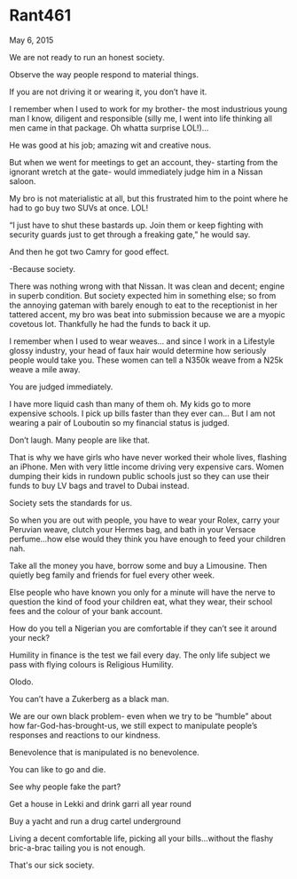 # Rant461


May 6, 2015

We are not ready to run an honest society.

Observe the way people respond to material things.

If you are not driving it or wearing it, you don’t have it.

I remember when I used to work for my brother- the most industrious young man I know, diligent and responsible (silly me, I went into life thinking all men came in that package. Oh whatta surprise LOL!)…

He was good at his job; amazing wit and creative nous.

But when we went for meetings to get an account, they- starting from the ignorant wretch at the gate- would immediately judge him in a Nissan saloon.

My bro is not materialistic at all, but this frustrated him to the point where he had to go buy two SUVs at once. LOL!

“I just have to shut these bastards up. Join them or keep fighting with security guards just to get through a freaking gate,” he would say.

And then he got two Camry for good effect.

-Because society.

There was nothing wrong with that Nissan. It was clean and decent; engine in superb condition. But society expected him in something else; so from the annoying gateman with barely enough to eat to the receptionist in her tattered accent, my bro was beat into submission because we are a myopic covetous lot. Thankfully he had the funds to back it up.

I remember when I used to wear weaves… and since I work in a Lifestyle glossy industry, your head of faux hair would determine how seriously people would take you. These women can tell a N350k weave from a N25k weave a mile away.

You are judged immediately.

I have more liquid cash than many of them oh. My kids go to more expensive schools. I pick up bills faster than they ever can… But I am not wearing a pair of Louboutin so my financial status is judged.

Don’t laugh. Many people are like that.

That is why we have girls who have never worked their whole lives, flashing an iPhone. Men with very little income driving very expensive cars. Women dumping their kids in rundown public schools just so they can use their funds to buy LV bags and travel to Dubai instead.

Society sets the standards for us. 

So when you are out with people, you have to wear your Rolex, carry your Peruvian weave, clutch your Hermes bag, and bath in your Versace perfume…how else would they think you have enough to feed your children nah.

Take all the money you have, borrow some and buy a Limousine. Then quietly beg family and friends for fuel every other week.

Else people who have known you only for a minute will have the nerve to question the kind of food your children eat, what they wear, their school fees and the colour of your bank account.

How do you tell a Nigerian you are comfortable if they can’t see it around your neck?

Humility in finance is the test we fail every day. The only life subject we pass with flying colours is Religious Humility. 

Olodo.

You can’t have a Zukerberg as a black man.

We are our own black problem- even when we try to be “humble” about how far-God-has-brought-us, we still expect to manipulate people’s responses and reactions to our kindness. 

Benevolence that is manipulated is no benevolence.

You can like to go and die.

See why people fake the part?  

Get a house in Lekki and drink garri all year round

Buy a yacht and run a drug cartel underground 

Living a decent comfortable life, picking all your bills…without the flashy bric-a-brac tailing you is not enough.

That's our sick society.